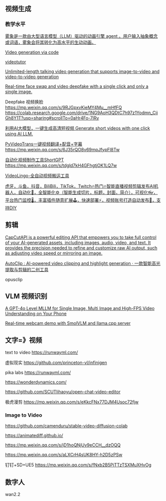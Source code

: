 
## 视频生成
### 教学水平
[雾象是一款由大型语言模型（LLM）驱动的动画引擎 agent 。用户输入抽象概念或词语，雾象会将其转化为高水平的生动动画。](https://github.com/fogsightai/fogsight)

[Video generation via code](https://github.com/showlab/Code2Video)

[videotutor](https://videotutor.io/)



[Unlimited-length talking video generation​​ that supports image-to-video and video-to-video generation](https://github.com/MeiGen-AI/InfiniteTalk)


[Real-time face swap and video deepfake with a single click and only a single image.](https://github.com/hacksider/Deep-Live-Cam)

Deepfake 视频换脸
https://mp.weixin.qq.com/s/9RJGpxvKieMY4Mu__mHfFQ
https://colab.research.google.com/drive/1NG9AoH3QDtC7h97z1Yodmn_CiiGh8Y1T?usp=sharing#scrollTo=0aHr4Fo-7IRy

[利用AI大模型，一键生成高清短视频 Generate short videos with one click using AI LLM.](https://github.com/lyhistory/tools_aigc_MoneyPrinterTurbo)

[PyVideoTrans一键视频翻译+配音+字幕](https://github.com/jianchang512/pyvideotrans)
https://mp.weixin.qq.com/s/6J35rQO8v69mpJfypFl8Tw

[自动化视频制作工具ShortGPT](https://github.com/lyhistory/tools_aigc_ShortGPT)
https://mp.weixin.qq.com/s/tdgld7kH4GFhgtjOK1LQ7w


[VideoLingo-全自动视频搬运工具](https://mp.weixin.qq.com/s/-Ayo6lj65s4QEN3CXGLqZg)


[虎牙，斗鱼，抖音，BiliBili，TikTok，Twitch🔥热门🔥智能直播视频剪辑发布AI机器人，自动化🤖，全智能化⚙（智能生成切片，标题，封面，简介），可视化👓，平台热门监控🌡，丰富插件随意扩展🕹，快速部署⚡，视频账号打造自动发布🌟，支持DIY](https://github.com/Geniusay/ChopperBot)


## 剪辑
[CapCutAPI is a powerful editing API that empowers you to take full control of your AI-generated assets, including images, audio, video, and text. It provides the precision needed to refine and customize raw AI output, such as adjusting video speed or mirroring an image. ](https://github.com/sun-guannan/CapCutAPI)

[AutoClip : AI-powered video clipping and highlight generation · 一款智能高光提取与剪辑的二创工具](https://github.com/zhouxiaoka/autoclip)

opusclip

## VLM 视频识别

[A GPT-4o Level MLLM for Single Image, Multi Image and High-FPS Video Understanding on Your Phone](https://github.com/OpenBMB/MiniCPM-V)

[Real-time webcam demo with SmolVLM and llama.cpp server](https://github.com/ngxson/smolvlm-realtime-webcam)

## 文字=》视频

text to video https://runwayml.com/

虚拟现实 https://github.com/princeton-vl/infinigen

pika labs
https://runwayml.com/

https://wonderdynamics.com/

https://github.com/SCUTlihaoyu/open-chat-video-editor

极虎漫剪
https://mp.weixin.qq.com/s/eKkcFNx77DJM4Usoc72fjw

### Image to Video
https://github.com/camenduru/stable-video-diffusion-colab

https://animatediff.github.io/

https://mp.weixin.qq.com/s/jD1hoQNjUv9eCCH__dzOQQ

https://mp.weixin.qq.com/s/aLXCrH4sUK8HY-h2D5zPSw



钉钉+SD+UE5
https://mp.weixin.qq.com/s/fNxb2B5PiTTzTSXMuXHvOg

## 数字人
wan2.2